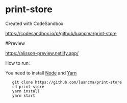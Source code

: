 # print-store
Created with CodeSandbox

https://codesandbox.io/p/github/luancma/print-store

#Preview

https://alisson-preview.netlify.app/

How to run: 

You need to install [Node](https://github.com/luancma/print-store) and [Yarn](https://yarnpkg.com/)

       git clone https://github.com/luancma/print-store
       cd print-store
       yarn install
       yarn start



